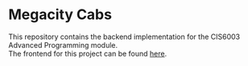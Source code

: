 # Megacity Cabs

This repository contains the backend implementation for the CIS6003 Advanced Programming module.  
The frontend for this project can be found [here](https://github.com/DamianRavinduPeiris/mega-city-cabs-frontend).
